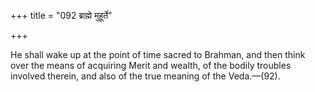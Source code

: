 +++
title = "092 ब्राह्मे मुहूर्ते"

+++

He shall wake up at the point of time sacred to Brahman, and then think over the means of acquiring Merit and wealth, of the bodily troubles involved therein, and also of the true meaning of the Veda.—(92). 